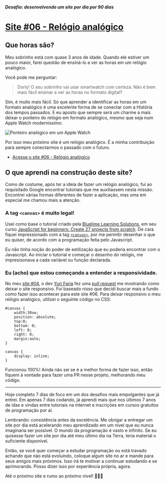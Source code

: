##### Desafio: desenvolvendo um site por dia por 90 dias 

# [Site #06 - Relógio analógico](https://www.dorlyneto.com/90sites/06-relogioanalogico)

## Que horas são?

Meu sobrinho está com quase 3 anos de idade. Quando ele estiver um pouco maior, farei questão de ensiná-lo a ver as horas em um relógio analógico. 

Você pode me perguntar: 
> Dorly! O seu sobrinho vai usar smartwatch com certeza. Não é bem mais fácil ensinar a ver as horas no formato digital?

Sim, é muito mais fácil. Só que aprender a identificar as horas em um formato analógico é uma excelente forma de se conectar com a História dos tempos passados. E eu aposto que sempre será um charme a mais deixar o ponteiro do relógio em formato analógico, mesmo que seja num Apple Watch moderníssimo:

![Ponteiro analógico em um Apple Watch](https://9to5mac.com/wp-content/uploads/sites/6/2019/09/watchOS-6-Meridian-Watch-Face-White.jpg)

Por isso meu próximo site é um relógio analógico. É a minha contribuição para sempre conectarmos o passado com o futuro.

* [Acesse o site #06 - Relógio analógico](https://www.dorlyneto.com/90sites/05-bomdiagrupo)

## O que aprendi na construção deste site?

Como de costume, após ter a ideia de fazer um relógio analógico, fui ao requisitado Google encontrar tutoriais que me auxiliassem nesta missão. Encontrei várias formas diferentes de fazer a aplicação, mas uma em especial me chamou mais a atenção. 

### A tag ```<canvas>``` é muito legal!

Usei como base o tutorial criado pela [Bluelime Learning Solutions](https://bluelimelearningsolutions.com/), em seu curso [JavaScript for beginners: Create 27 projects from scratch](https://www.udemy.com/course/javascript-for-beginners-create-27-projects-from-scratch/). De cara fiquei impressionado com a tag [```<canvas>```](https://www.w3schools.com/html/html5_canvas.asp), por me permitir desenhar o que eu quiser, de acordo com a programação feita pelo Javascript. 

Eu não tinha noção do poder de estilização que eu poderia encontrar com o Javascript. Ao iniciar o tutorial e começar o desenho do relógio, me impresisonava a cada variável ou função declarada.

### Eu (acho) que estou começando a entender a responsividade.

No meu [site #04](https://github.com/dorlyneto/90sites90days/tree/master/90sites/04-catavento), o dev [Yuri Faria](https://github.com/Windows87) fez uma [pull request](https://github.com/dorlyneto/90sites90days/pull/2) me mostrando como deixar o site responsivo. Foi baseado nisso que decidi buscar mais a fundo como fazer isso acontecer para este site #06. Para deixar responsivo o meu relógio analógico, utilizei o seguinte código no CSS:

```
#canvas {
    width:30vw;
    position: absolute;
    top:0;
    bottom: 0;
    left: 0;
    right: 0;
    margin:auto;
}

canvas {
    display: inline;
}
```

Funcionou 100%! Ainda não sei se é a melhor forma de fazer isso, então fiquem à vontade para fazer uma PR nesse projeto, melhorando meu código.

---

Hoje completo 7 dias de foco em um dos desafios mais empolgantes que já entrei. Em apenas 7 dias codando, já aprendi mais que nos últimos 7 anos de idas e vindas entre tutoriais na internet e inscrições em cursos gratuitos de programação por aí.

Lembrando: consistência antes da excelência. Me obrigar a entregar um site por dia está acelerando meu aprendizado em um nível que eu nunca imaginaria ser possível. O mundo da programação é vasto e infinito. Se eu quisesse fazer um site por dia até meu último dia na Terra, teria material o suficiente disponível. 

Então, se você quer começar a estudar programação ou está travado achando que não está evoluindo, coloque algum site no ar e mande para seus amigos mais próximos. Isso irá te motivar a continuar estudando e se aprimorando. Posso dizer isso por experiência própria, agora.

Até o próximo site e rumo ao próximo nível! 🚀🚀🚀